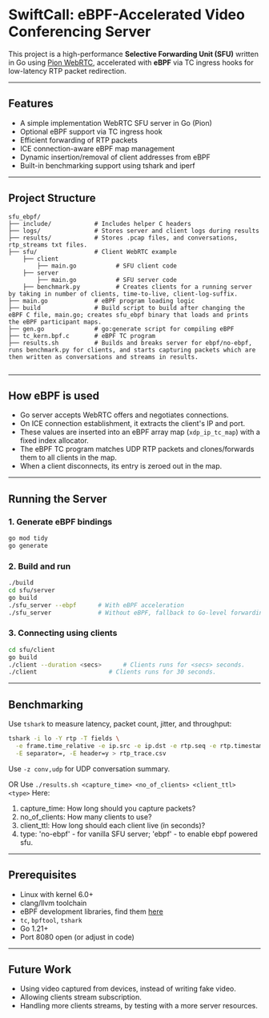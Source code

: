 # SwiftCall: eBPF-Accelerated Video Conferencing Server

This project is a high-performance **Selective Forwarding Unit (SFU)** written in Go using [Pion WebRTC](https://github.com/pion/webrtc), accelerated with **eBPF** via TC ingress hooks for low-latency RTP packet redirection.

---

## Features

- A simple implementation WebRTC SFU server in Go (Pion)
- Optional eBPF support via TC ingress hook
- Efficient forwarding of RTP packets
- ICE connection-aware eBPF map management
- Dynamic insertion/removal of client addresses from eBPF
- Built-in benchmarking support using tshark and iperf

---

## Project Structure

```
sfu_ebpf/
├── include/            # Includes helper C headers
├── logs/               # Stores server and client logs during results
├── results/            # Stores .pcap files, and conversations, rtp_streams txt files.
├── sfu/                # Client WebRTC example
    ├── client
        ├── main.go           # SFU client code
    ├── server
        ├── main.go           # SFU server code
    ├── benchmark.py          # Creates clients for a running server by taking in number of clients, time-to-live, client-log-suffix.
├── main.go             # eBPF program loading logic
├── build               # Build script to build after changing the eBPF C file, main.go; creates sfu_ebpf binary that loads and prints the eBPF participant maps.
├── gen.go              # go:generate script for compiling eBPF
├── tc_kern.bpf.c       # eBPF TC program
├── results.sh          # Builds and breaks server for ebpf/no-ebpf, runs benchmark.py for clients, and starts capturing packets which are then written as conversations and streams in results.


```

---

## How eBPF is used

- Go server accepts WebRTC offers and negotiates connections.
- On ICE connection establishment, it extracts the client's IP and port.
- These values are inserted into an eBPF array map (`xdp_ip_tc_map`) with a fixed index allocator.
- The eBPF TC program matches UDP RTP packets and clones/forwards them to all clients in the map.
- When a client disconnects, its entry is zeroed out in the map.

---

## Running the Server

### 1. Generate eBPF bindings

```bash
go mod tidy
go generate
```

### 2. Build and run

```bash
./build
cd sfu/server
go build
./sfu_server --ebpf      # With eBPF acceleration
./sfu_server             # Without eBPF, fallback to Go-level forwarding
```

### 3. Connecting using clients
```bash
cd sfu/client
go build
./client --duration <secs>      # Clients runs for <secs> seconds.
./client                    # Clients runs for 30 seconds.
```

---

## Benchmarking

Use `tshark` to measure latency, packet count, jitter, and throughput:

```bash
tshark -i lo -Y rtp -T fields \
  -e frame.time_relative -e ip.src -e ip.dst -e rtp.seq -e rtp.timestamp \
  -E separator=, -E header=y > rtp_trace.csv
```

Use `-z conv,udp` for UDP conversation summary.

OR
Use `./results.sh <capture_time> <no_of_clients> <client_ttl> <type>`
Here:
1. capture_time: How long should you capture packets?
2. no_of_clients: How many clients to use?
3. client_ttl: How long should each client live (in seconds)?
4. type: 'no-ebpf' - for vanilla SFU server; 'ebpf' - to enable ebpf powered sfu.

---

## Prerequisites

- Linux with kernel 6.0+
- clang/llvm toolchain
- eBPF development libraries, find them [here](https://github.com/xdp-project/xdp-tutorial/blob/main/setup_dependencies.org#packages-on-debianubuntu)
- `tc`, `bpftool`, `tshark`
- Go 1.21+
- Port 8080 open (or adjust in code)

---

## Future Work

- Using video captured from devices, instead of writing fake video.
- Allowing clients stream subscription.
- Handling more clients streams, by testing with a more server resources.

